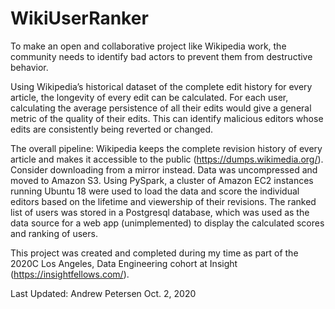 # WikiUserRanker

To make an open and collaborative project like Wikipedia work, the community needs to identify bad actors to prevent them from destructive behavior.

Using Wikipedia’s historical dataset of the complete edit history for every article, the longevity of every edit can be calculated. 
For each user, calculating the average persistence of all their edits would give a general metric of the quality of their edits. 
This can identify malicious editors whose edits are consistently being reverted or changed.

The overall pipeline:
Wikipedia keeps the complete revision history of every article and makes it accessible to the public (https://dumps.wikimedia.org/). Consider downloading from a mirror instead. 
Data was uncompressed and moved to Amazon S3. Using PySpark, a cluster of Amazon EC2 instances running Ubuntu 18 were used to load the data and score the individual editors based on the lifetime and viewership of their revisions. The ranked list of users was stored in a Postgresql database, which was used as the data source for a web app (unimplemented) to display the calculated scores and ranking of users.  

This project was created and completed during my time as part of the 2020C Los Angeles, Data Engineering cohort at Insight (https://insightfellows.com/).

Last Updated:
Andrew Petersen
Oct. 2, 2020
